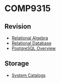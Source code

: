 # COMP9315
## Revision
- [Relational Algebra](revision/relational_algebra.md)
- [Relational Database](revision/relational_database.md)
- [PostgreSQL Overview](revision/postgreSQL_intro.md)

## Storage
- [System Catalogs](storage/catalogs.md)
